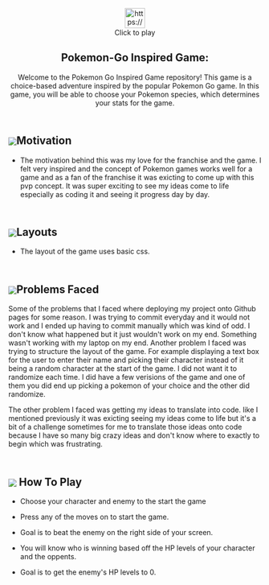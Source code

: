 <p align="center">
  <a href="https://melanietr98.github.io/pokemongame/" target="blank">
    <img src="https://i.imgur.com/wFJgJO8.pngf" alt="https://melanietr98.github.io/pokemongame/" height="40" width="40">
  </a><br>
  Click to play
</p>
<h2 align="center">Pokemon-Go Inspired Game:</h2>  
<p align="center">
Welcome to the Pokemon Go Inspired Game repository! This game is a choice-based adventure inspired by the popular Pokemon Go game. In this game, you will be able to choose your Pokemon species, which determines your stats for the game.</p>




## <br><img src='https://img.pokemondb.net/sprites/black-white/normal/charizard.png' style='display:inline;vertical-align:middle;'>Motivation 
- The motivation behind this was my love for the franchise and the game. I felt very inspired and the concept of Pokemon games works well for a game and as a fan of the franchise it was exicting to come up with this pvp concept. It was super exciting to see my ideas come to life especially as coding it and seeing it progress day by day. 

## <br><img src='https://img.pokemondb.net/sprites/black-white/normal/gyarados-f.png' style='display:inline;vertical-align:middle;'>**Layouts** 
- The layout of the game uses basic css. 

## <br><img src='https://img.pokemondb.net/sprites/black-white/normal/blastoise.png' style='display:inline;vertical-align:middle;'>**Problems Faced**
Some of the problems that I faced where deploying my project onto Github pages for some reason. I was trying to commit everyday and it would not work and I ended up having to commit manually which was kind of odd. I don't know what happened but it just wouldn't work on my end. Something wasn't working with my laptop on my end. Another problem I faced was trying to structure the layout of the game. For example displaying a text box for the user to enter their name and picking their character instead of it being a random character at the start of the game. I did not want it to randomize each time. I did have a few verisions of the game and one of them you did end up picking a pokemon of your choice and the other did randomize. 

The other problem I faced was getting my ideas to translate into code. like I mentioned previously it was exicting seeing my ideas come to life but it's a bit of a challenge sometimes for me to translate those ideas onto code because I have so many big crazy ideas and don't know where to exactly to begin which was frustrating.




## <br><img src='https://img.pokemondb.net/sprites/black-white/normal/venusaur-f.png' style='display:inline;vertical-align:middle;'> **How To Play** 

- Choose your character and enemy to the start the game 

- Press any of the moves on to start the game.

- Goal is to beat the enemy on the right side of your screen. 

- You will know who is winning based off the HP levels of your character and the oppents.

- Goal is to get the enemy's HP levels to 0. 

